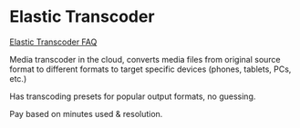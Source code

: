 # Elastic Transcoder
[Elastic Transcoder FAQ](https://aws.amazon.com/elastictranscoder/faqs/)

Media transcoder in the cloud, converts media files from original source format to different formats to target specific devices (phones, tablets, PCs, etc.)

Has transcoding presets for popular output formats, no guessing.

Pay based on minutes used & resolution.

